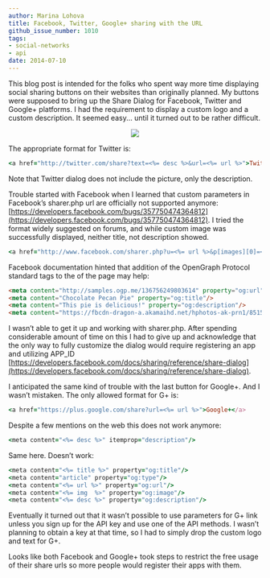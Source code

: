 ```yaml
---
author: Marina Lohova
title: Facebook, Twitter, Google+ sharing with the URL
github_issue_number: 1010
tags:
- social-networks
- api
date: 2014-07-10
---
```


This blog post is intended for the folks who spent way more time displaying social sharing buttons on their websites than originally planned. My buttons were supposed to bring up the Share Dialog for Facebook, Twitter and Google+ platforms. I had the requirement to display a custom logo and a custom description. It seemed easy... until it turned out to be rather difficult.

<div class="separator" style="clear: both; text-align: center;"><a href="/blog/2014/07/facebook-twitter-google-plus-sharing/image-0-big.png" imageanchor="1" style="margin-left: 1em; margin-right: 1em;"><img border="0" src="/blog/2014/07/facebook-twitter-google-plus-sharing/image-0.png"/></a></div>

The appropriate format for Twitter is:

```ruby
<a href="http://twitter.com/share?text=<%= desc %>&url=<%= url %>">Twitter</a>
```

Note that Twitter dialog does not include the picture, only the description.

Trouble started with Facebook when I learned that custom parameters in Facebook’s sharer.php url are officially not supported anymore: [https://developers.facebook.com/bugs/357750474364812](https://developers.facebook.com/bugs/357750474364812). I tried the format widely suggested on forums, and while custom image was successfully displayed, neither title, not description showed.

```ruby
<a href="http://www.facebook.com/sharer.php?u=<%= url %>&p[images][0]=<%= img  %>&description=<%= desc %>">Facebook</a>
```

Facebook documentation hinted that addition of the OpenGraph Protocol standard tags to the of the page may help:

```html
<meta content="http://samples.ogp.me/136756249803614" property="og:url"/> 
<meta content="Chocolate Pecan Pie" property="og:title"/>
<meta content="This pie is delicious!" property="og:description"/> 
<meta content="https://fbcdn-dragon-a.akamaihd.net/hphotos-ak-prn1/851565_496755187057665_544240989_n.jpg" property="og:image"/> 
```

I wasn’t able to get it up and working with sharer.php. After spending considerable amount of time on this I had to give up and acknowledge that the only way to fully customize the dialog would require registering an app and utilizing APP_ID [https://developers.facebook.com/docs/sharing/reference/share-dialog](https://developers.facebook.com/docs/sharing/reference/share-dialog).

I anticipated the same kind of trouble with the last button for Google+. And I wasn’t mistaken. The only allowed format for G+ is:

```ruby
<a href="https://plus.google.com/share?url=<%= url %>">Google+</a>
```

Despite a few mentions on the web this does not work anymore:

```ruby
<meta content="<%= desc %>" itemprop="description"/>
```

Same here. Doesn’t work:

```ruby
<meta content="<%= title %>" property="og:title"/>
<meta content="article" property="og:type"/>
<meta content="<%= url %>" property="og:url"/>
<meta content="<%= img  %>" property="og:image"/>
<meta content="<%= desc %>" property="og:description"/>
```

Eventually it turned out that it wasn’t possible to use parameters for G+ link unless you sign up for the API key and use one of the API methods. I wasn’t planning to obtain a key at that time, so I had to simply drop the custom logo and text for G+.

Looks like both Facebook and Google+ took steps to restrict the free usage of their share urls so more people would register their apps with them.
